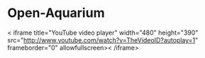 # Open-Aquarium

< iframe title="YouTube video player" width="480" height="390" src="http://www.youtube.com/watch?v=TheVideoID?autoplay=1" frameborder="0" allowfullscreen>< /iframe>


